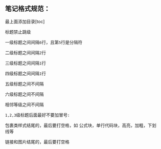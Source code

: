 ## 笔记格式规范：

最上面添加目录[toc]

标题禁止跳级

一级标题之间间隔`6`行，且第`5`行是分隔符

二级标题之间间隔`2`行

三级标题之间间隔`1`行

四级标题之间间隔`1`行

五级标题之间不间隔

六级标题之间不间隔

相邻等级之间不间隔

`1,2,3`级标题后面最好不要加冒号`:` 

包裹类样式结尾的，最后要打空格，如 公式块，单行代码块，高亮，加粗，下划线等

链接和图片结尾的，最后要打空格
